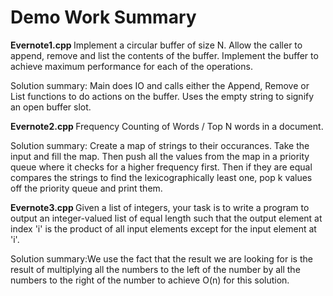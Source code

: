 <h1>Demo Work Summary </h1>

<b> Evernote1.cpp </b>
Implement a circular buffer of size N. Allow the caller to append, remove and list the contents of the buffer. Implement the buffer to achieve maximum performance for each of the operations.

Solution summary: Main does IO and calls either the Append, Remove or List functions to do actions on the buffer. Uses the empty string to signify an open buffer slot.

<b> Evernote2.cpp </b>
Frequency Counting of Words / Top N words in a document.

Solution summary: Create a map of strings to their occurances. Take the input and fill the map.
Then push all the values from the map in a priority queue where it checks for a higher frequency first.
Then if they are equal compares the strings to find the lexicographically least one, pop k values off the priority queue and print them.

<b> Evernote3.cpp </b>
Given a list of integers, your task is to write a program to output an integer-valued list of equal length such that the output element at index 'i' is the product of all input elements except for the input element at 'i'.

Solution summary:We use the fact that the result we are looking for is the result of multiplying all the numbers to the left of the number by all the numbers to the right of the number to achieve O(n) for this solution.

